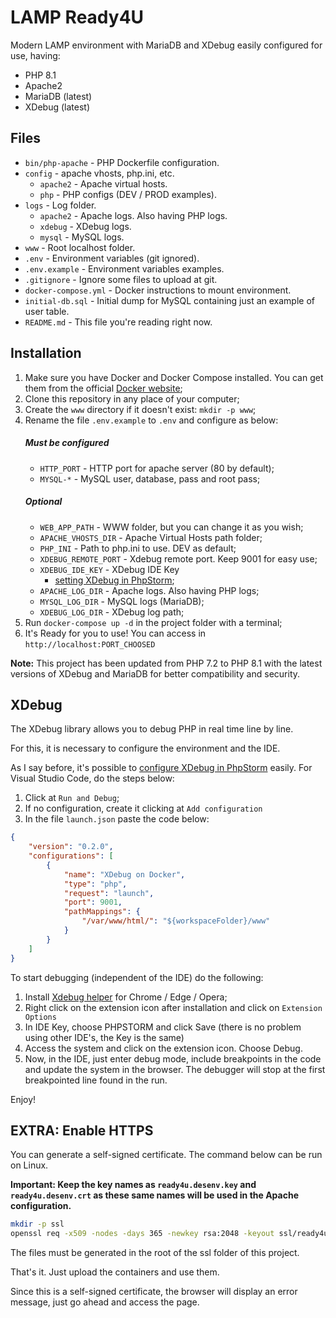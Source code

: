 # LAMP Ready4U

Modern LAMP environment with MariaDB and XDebug easily configured for use, having:

* PHP 8.1
* Apache2
* MariaDB (latest)
* XDebug (latest)

## Files

* `bin/php-apache` - PHP Dockerfile configuration.
* `config` - apache vhosts, php.ini, etc.
    - `apache2` - Apache virtual hosts.
    - `php` - PHP configs (DEV / PROD examples).
* `logs` - Log folder.
    - `apache2` - Apache logs. Also having PHP logs.
    - `xdebug` - XDebug logs.
    - `mysql` - MySQL logs.
* `www` - Root localhost folder.
* `.env` - Environment variables (git ignored).
* `.env.example` - Environment variables examples.
* `.gitignore` - Ignore some files to upload at git.
* `docker-compose.yml` - Docker instructions to mount environment.
* `initial-db.sql` - Initial dump for MySQL containing just an example of user table.
* `README.md` - This file you're reading right now.

## Installation

1. Make sure you have Docker and Docker Compose installed. You can get them from the official [Docker website](https://www.docker.com);
2. Clone this repository in any place of your computer;
3. Create the `www` directory if it doesn't exist: `mkdir -p www`;
4. Rename the file `.env.example` to `.env` and configure as below:
    ##### Must be configured
    * `HTTP_PORT` - HTTP port for apache server (80 by default);
    * `MYSQL-*` - MySQL user, database, pass and root pass;
    ##### Optional
    * `WEB_APP_PATH` - WWW folder, but you can change it as you wish;
    * `APACHE_VHOSTS_DIR` - Apache Virtual Hosts path folder;
    * `PHP_INI` -  Path to php.ini to use. DEV as default;
    * `XDEBUG_REMOTE_PORT` - Xdebug remote port. Keep 9001 for easy use;
    * `XDEBUG_IDE_KEY` - XDebug IDE Key
       - [setting XDebug in PhpStorm](https://www.jetbrains.com/help/phpstorm/configuring-xdebug.html#integrationWithProduct);
    * `APACHE_LOG_DIR` - Apache logs. Also having PHP logs;
    * `MYSQL_LOG_DIR` - MySQL logs (MariaDB);
    * `XDEBUG_LOG_DIR` - XDebug log path;
5. Run `docker-compose up -d` in the project folder with a terminal;
6. It's Ready for you to use! You can access in `http://localhost:PORT_CHOOSED`

**Note:** This project has been updated from PHP 7.2 to PHP 8.1 with the latest versions of XDebug and MariaDB for better compatibility and security.

## XDebug

The XDebug library allows you to debug PHP in real time line by line.

For this, it is necessary to configure the environment and the IDE.

As I say before, it's possible to [configure XDebug in PhpStorm](https://www.jetbrains.com/help/phpstorm/configuring-xdebug.html#integrationWithProduct) easily. For Visual Studio Code, do the steps below:

1. Click at `Run and Debug`;
2. If no configuration, create it clicking at `Add configuration`
3. In the file `launch.json` paste the code below:

```json
{
    "version": "0.2.0",
    "configurations": [
        {
            "name": "XDebug on Docker",
            "type": "php",
            "request": "launch",
            "port": 9001,
            "pathMappings": {
                "/var/www/html/": "${workspaceFolder}/www"
            }
        }
    ]
}
```

To start debugging (independent of the IDE) do the following:

1. Install [Xdebug helper](https://chrome.google.com/webstore/detail/xdebug-helper/eadndfjplgieldjbigjakmdgkmoaaaoc) for Chrome / Edge / Opera;
2. Right click on the extension icon after installation and click on `Extension Options`
3. In IDE Key, choose PHPSTORM and click Save (there is no problem using other IDE's, the Key is the same)
4. Access the system and click on the extension icon. Choose Debug.
5. Now, in the IDE, just enter debug mode, include breakpoints in the code and update the system in the browser. The debugger will stop at the first breakpointed line found in the run.

Enjoy!

## EXTRA: Enable HTTPS

You can generate a self-signed certificate. The command below can be run on Linux.

**Important: Keep the key names as `ready4u.desenv.key` and `ready4u.desenv.crt` as these same names will be used in the Apache configuration.**

```bash
mkdir -p ssl
openssl req -x509 -nodes -days 365 -newkey rsa:2048 -keyout ssl/ready4u.desenv.key -out ssl/ready4u.desenv.crt -subj "/C=BR/ST=SP/L=SP/O=Ready4U/CN=ready4u.desenv"
```


The files must be generated in the root of the ssl folder of this project.

That's it. Just upload the containers and use them.

Since this is a self-signed certificate, the browser will display an error message, just go ahead and access the page.